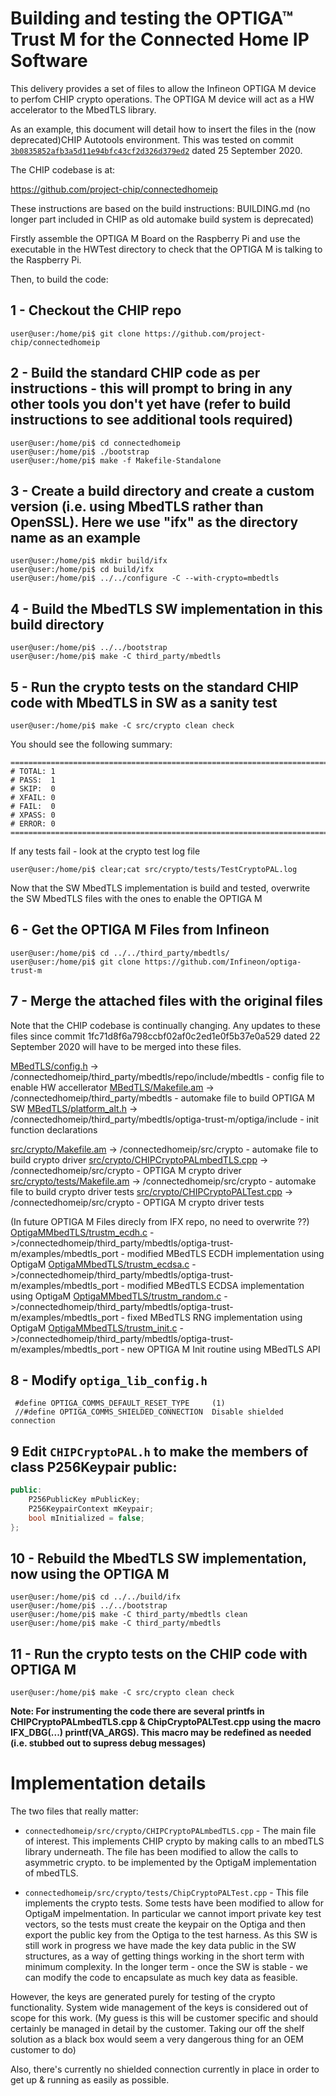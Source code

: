 # Building and testing the OPTIGA™ Trust M for the Connected Home IP Software


This delivery provides a set of files to allow the Infineon OPTIGA M device to perfom CHIP crypto operations. The OPTIGA M device will act as a HW accelerator to the MbedTLS library.

As an example, this document will detail how to insert the files in the (now deprecated)CHIP Autotools environment. This was tested on commit 
[`3b0835852afb3a5d11e94bfc43cf2d326d379ed2`](https://github.com/project-chip/connectedhomeip/tree/3b0835852afb3a5d11e94bfc43cf2d326d379ed2) dated 25 September 2020.

The CHIP codebase is at:
 
https://github.com/project-chip/connectedhomeip

These instructions are based on the build instructions: BUILDING.md (no longer part included in  CHIP as old automake build system is deprecated)

Firstly assemble the OPTIGA M Board on the Raspberry Pi and use the executable in the HWTest directory to check that the OPTIGA M is talking to the Raspberry Pi.

Then, to build the code:

## 1 -  Checkout the CHIP repo

```console
user@user:/home/pi$ git clone https://github.com/project-chip/connectedhomeip
```

## 2 - Build the standard CHIP code as per instructions - this will prompt to bring in any other tools you don't yet have (refer to build instructions to see additional tools required)

```console
user@user:/home/pi$ cd connectedhomeip
user@user:/home/pi$ ./bootstrap
user@user:/home/pi$ make -f Makefile-Standalone
```

## 3 - Create a build directory and create a custom version (i.e. using MbedTLS rather than OpenSSL). Here we use "ifx" as the directory name as an example

```console
user@user:/home/pi$ mkdir build/ifx
user@user:/home/pi$ cd build/ifx
user@user:/home/pi$ ../../configure -C --with-crypto=mbedtls
```

## 4 - Build the MbedTLS SW implementation in this build directory

```console
user@user:/home/pi$ ../../bootstrap
user@user:/home/pi$ make -C third_party/mbedtls 
```

## 5 - Run the crypto tests on the standard CHIP code with MbedTLS in SW as a sanity test

```console
user@user:/home/pi$ make -C src/crypto clean check
```

You should see the following summary:

```
============================================================================
# TOTAL: 1
# PASS:  1
# SKIP:  0
# XFAIL: 0
# FAIL:  0
# XPASS: 0
# ERROR: 0
============================================================================
```

If any tests fail - look at the crypto test log file

```console
user@user:/home/pi$ clear;cat src/crypto/tests/TestCryptoPAL.log
```

Now that the SW MbedTLS implementation is build and tested, overwrite the SW MbedTLS files with the ones to enable the OPTIGA M

## 6 - Get the OPTIGA M Files from Infineon 

```console
user@user:/home/pi$ cd ../../third_party/mbedtls/
user@user:/home/pi$ git clone https://github.com/Infineon/optiga-trust-m
```

## 7 - Merge the attached files with the original files

Note that the CHIP codebase is continually changing. Any updates to these files since commit 1fc71d8f6a798ccbf02af0c2ed1e0f5b37e0a529 dated 22 September 2020 will have to be merged into these files.

[MBedTLS/config.h](MBedTLS/config.h) -> /connectedhomeip/third_party/mbedtls/repo/include/mbedtls - config file to enable HW accellerator
[MBedTLS/Makefile.am](MBedTLS/Makefile.am) -> /connectedhomeip/third_party/mbedtls - automake file to build OPTIGA M SW
[MBedTLS/platform_alt.h](MBedTLS/platform_alt.h) -> /connectedhomeip/third_party/mbedtls/optiga-trust-m/optiga/include - init function declarations

[src/crypto/Makefile.am](src/crypto/Makefile.am) -> /connectedhomeip/src/crypto - automake file to build crypto driver
[src/crypto/CHIPCryptoPALmbedTLS.cpp](src/crypto/CHIPCryptoPALmbedTLS.cpp) -> /connectedhomeip/src/crypto - OPTIGA M crypto driver
[src/crypto/tests/Makefile.am](src/crypto/tests/Makefile.am) -> /connectedhomeip/src/crypto - automake file to build crypto driver tests
[src/crypto/CHIPCryptoPALTest.cpp](src/crypto/CHIPCryptoPALTest.cpp) -> /connectedhomeip/src/crypto - OPTIGA M crypto driver tests

(In future OPTIGA M Files direcly from IFX repo, no need to overwrite ??)
[OptigaMMbedTLS/trustm_ecdh.c](OptigaMMbedTLS/trustm_ecdh.c) ->/connectedhomeip/third_party/mbedtls/optiga-trust-m/examples/mbedtls_port - modified MBedTLS ECDH implementation using OptigaM
[OptigaMMbedTLS/trustm_ecdsa.c](OptigaMMbedTLS/trustm_ecdsa.c) ->/connectedhomeip/third_party/mbedtls/optiga-trust-m/examples/mbedtls_port - modified MBedTLS ECDSA implementation using OptigaM
[OptigaMMbedTLS/trustm_random.c](OptigaMMbedTLS/trustm_random.c) ->/connectedhomeip/third_party/mbedtls/optiga-trust-m/examples/mbedtls_port - fixed MBedTLS RNG implementation using OptigaM
[OptigaMMbedTLS/trustm_init.c](OptigaMMbedTLS/trustm_init.c) ->/connectedhomeip/third_party/mbedtls/optiga-trust-m/examples/mbedtls_port - new OPTIGA M Init routine using MBedTLS API

## 8 - Modify `optiga_lib_config.h`

```
 #define OPTIGA_COMMS_DEFAULT_RESET_TYPE     (1)
 //#define OPTIGA_COMMS_SHIELDED_CONNECTION  Disable shielded connection
```

## 9 Edit `CHIPCryptoPAL.h` to make the members of class P256Keypair public:

```cpp
public:
    P256PublicKey mPublicKey;
    P256KeypairContext mKeypair;
    bool mInitialized = false;
};
```


## 10 - Rebuild the MbedTLS SW implementation, now using the OPTIGA M

```console
user@user:/home/pi$ cd ../../build/ifx
user@user:/home/pi$ ../../bootstrap 
user@user:/home/pi$ make -C third_party/mbedtls clean
user@user:/home/pi$ make -C third_party/mbedtls 
```

## 11 - Run the crypto tests on the CHIP code with OPTIGA M 

```console
user@user:/home/pi$ make -C src/crypto clean check
```

**Note: For instrumenting the code there are several printfs in CHIPCryptoPALmbedTLS.cpp & ChipCryptoPALTest.cpp using the macro IFX_DBG(...) printf(__VA_ARGS__). This macro may be redefined as needed (i.e. stubbed out to supress debug messages)**


# Implementation details

The two files that really matter:

- `connectedhomeip/src/crypto/CHIPCryptoPALmbedTLS.cpp` - The main file of interest. This implements CHIP crypto by making calls to an mbedTLS library underneath. The file has been modified to allow the calls to asymmetric crypto. to be implemented by the OptigaM implementation of mbedTLS.

- `connectedhomeip/src/crypto/tests/ChipCryptoPALTest.cpp` - This file implements the crypto tests. Some tests have been modified to allow for OptigaM impelmentation. In
particular we cannot import private key test vectors, so the tests must create the keypair on the Optiga and then export the public key from the Optiga to the test harness. As this SW is still work in progress we have made the key data public in the SW structures, as a way of getting things working in the short term with minimum complexity. In the longer term - once the SW is stable - we can modify the code to encapsulate as much key data as feasible.

However, the keys are generated purely for testing of the crypto functionality. System wide management of the keys is considered out of scope for this work. (My guess is this will be customer specific and should certainly be managed in detail by the customer. Taking our off the shelf solution as a black box would seem a very dangerous thing for an OEM customer to do)

Also, there's currently no shielded connection currently in place in order to get up & running as easily as possible.



